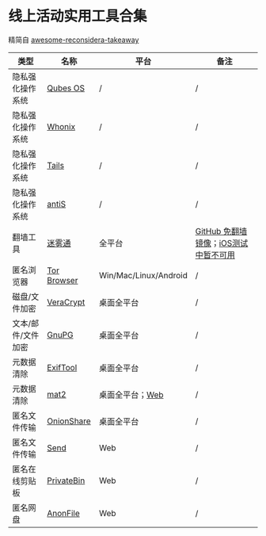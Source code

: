 # 线上活动实用工具合集

精简自 [awesome-reconsidera-takeaway](https://github.com/reconsidera/awesome-reconsidera-takeaway)  

类型|名称|平台|备注
---|---|---|---
隐私强化操作系统|[Qubes OS](https://www.qubes-os.org/)|/|/
隐私强化操作系统|[Whonix](https://www.whonix.org/)|/|/
隐私强化操作系统|[Tails](https://tails.boum.org/)|/|/
隐私强化操作系统|[antiS](https://github.com/mdrights/LiveSlak/)|/|/
翻墙工具|[迷雾通](https://geph.io)|全平台|[GitHub 免翻墙镜像](https://github.com/geph-official/geph4-client/wiki/%E8%BF%B7%E9%9B%BE%E9%80%9A%EF%BC%88%E5%85%8D%E7%BF%BB%E5%A2%99%E9%95%9C%E5%83%8F%EF%BC%89)；[iOS测试中暂不可用](https://community.geph.io/t/topic/6234/29)
匿名浏览器|[Tor Browser](https://www.torproject.org/download/)|Win/Mac/Linux/Android|/
磁盘/文件加密|[VeraCrypt](https://www.veracrypt.fr/)|桌面全平台|/
文本/邮件/文件加密|[GnuPG](https://gnupg.org/)|桌面全平台|/
元数据清除|[ExifTool](https://exiftool.org/)|桌面全平台|/
元数据清除|[mat2](https://0xacab.org/jvoisin/mat2)|桌面全平台；[Web](https://matweb.info/)|/
匿名文件传输|[OnionShare](https://onionshare.org/)|桌面全平台|/
匿名文件传输|[Send](https://github.com/timvisee/send-instances/#instances)|Web|/
匿名在线剪贴板|[PrivateBin](https://privatebin.info/directory/)|Web|/ 
匿名网盘|[AnonFile](https://anonfiles.com)|Web|/
